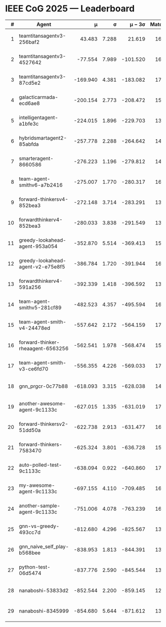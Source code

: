 # IEEE CoG 2025 — Leaderboard

| # | Agent | μ | σ | μ − 3σ | Matches | Updated |
|---:|---|---:|---:|---:|---:|---|
| 1 | teamtitansagentv3-256baf2 | 43.483 | 7.288 | 21.619 | 16916 | 2025-08-23 20:30 |
| 2 | teamtitansagentv3-4527642 | -77.554 | 7.989 | -101.520 | 16330 | 2025-08-23 20:30 |
| 3 | teamtitansagentv3-87cd5e2 | -169.940 | 4.381 | -183.082 | 17546 | 2025-08-23 20:30 |
| 4 | galacticarmada-ecd6ae8 | -200.154 | 2.773 | -208.472 | 15360 | 2025-08-23 20:30 |
| 5 | intelligentagent-a1bfe3c | -224.015 | 1.896 | -229.703 | 13937 | 2025-08-23 20:30 |
| 6 | hybridsmartagent2-85abfda | -257.778 | 2.288 | -264.642 | 14313 | 2025-08-23 20:30 |
| 7 | smarteragent-8660586 | -276.223 | 1.196 | -279.812 | 14126 | 2025-08-23 20:30 |
| 8 | team-agent-smithv6-a7b2416 | -275.007 | 1.770 | -280.317 | 16460 | 2025-08-23 20:30 |
| 9 | forward-thinkersv4-852bea3 | -272.148 | 3.714 | -283.291 | 13361 | 2025-08-23 20:30 |
| 10 | forwardthinkerv4-852bea3 | -280.033 | 3.838 | -291.549 | 13563 | 2025-08-23 20:30 |
| 11 | greedy-lookahead-agent-953a054 | -352.870 | 5.514 | -369.413 | 15590 | 2025-08-23 20:30 |
| 12 | greedy-lookahead-agent-v2-e75e8f5 | -386.784 | 1.720 | -391.944 | 16610 | 2025-08-23 20:30 |
| 13 | forwardthinkerv4-591a256 | -392.339 | 1.418 | -396.592 | 13632 | 2025-08-23 20:30 |
| 14 | team-agent-smithv5-281cf89 | -482.523 | 4.357 | -495.594 | 16260 | 2025-08-23 20:30 |
| 15 | team-agent-smith-v4-24478ed | -557.642 | 2.172 | -564.159 | 17022 | 2025-08-23 20:30 |
| 16 | forward-thinker-rheaagent-6563256 | -562.541 | 1.978 | -568.474 | 15668 | 2025-08-23 20:30 |
| 17 | team-agent-smith-v3-ce6fd70 | -556.355 | 4.226 | -569.033 | 17682 | 2025-08-23 20:30 |
| 18 | gnn_prgcr-0c77b88 | -618.093 | 3.315 | -628.038 | 14780 | 2025-08-23 20:30 |
| 19 | another-awesome-agent-9c1133c | -627.015 | 1.335 | -631.019 | 17380 | 2025-08-23 20:30 |
| 20 | forward-thinkersv2-51dd50a | -622.738 | 2.913 | -631.477 | 16068 | 2025-08-23 20:30 |
| 21 | forward-thinkers-7583470 | -625.324 | 3.801 | -636.728 | 15260 | 2025-08-23 20:30 |
| 22 | auto-polled-test-9c1133c | -638.094 | 0.922 | -640.860 | 17040 | 2025-08-23 20:30 |
| 23 | my-awesome-agent-9c1133c | -697.155 | 4.110 | -709.485 | 16480 | 2025-08-23 20:30 |
| 24 | another-sample-agent-9c1133c | -751.006 | 4.078 | -763.239 | 16700 | 2025-08-23 20:30 |
| 25 | gnn-vs-greedy-493cc7d | -812.680 | 4.296 | -825.567 | 13300 | 2025-08-23 20:30 |
| 26 | gnn_naive_self_play-b568bee | -838.953 | 1.813 | -844.391 | 13220 | 2025-08-23 20:30 |
| 27 | python-test-06d5474 | -837.776 | 2.590 | -845.544 | 13350 | 2025-08-23 20:30 |
| 28 | nanaboshi-53833d2 | -852.544 | 2.200 | -859.145 | 12760 | 2025-08-23 20:30 |
| 29 | nanaboshi-8345999 | -854.680 | 5.644 | -871.612 | 13890 | 2025-08-23 20:30 |
